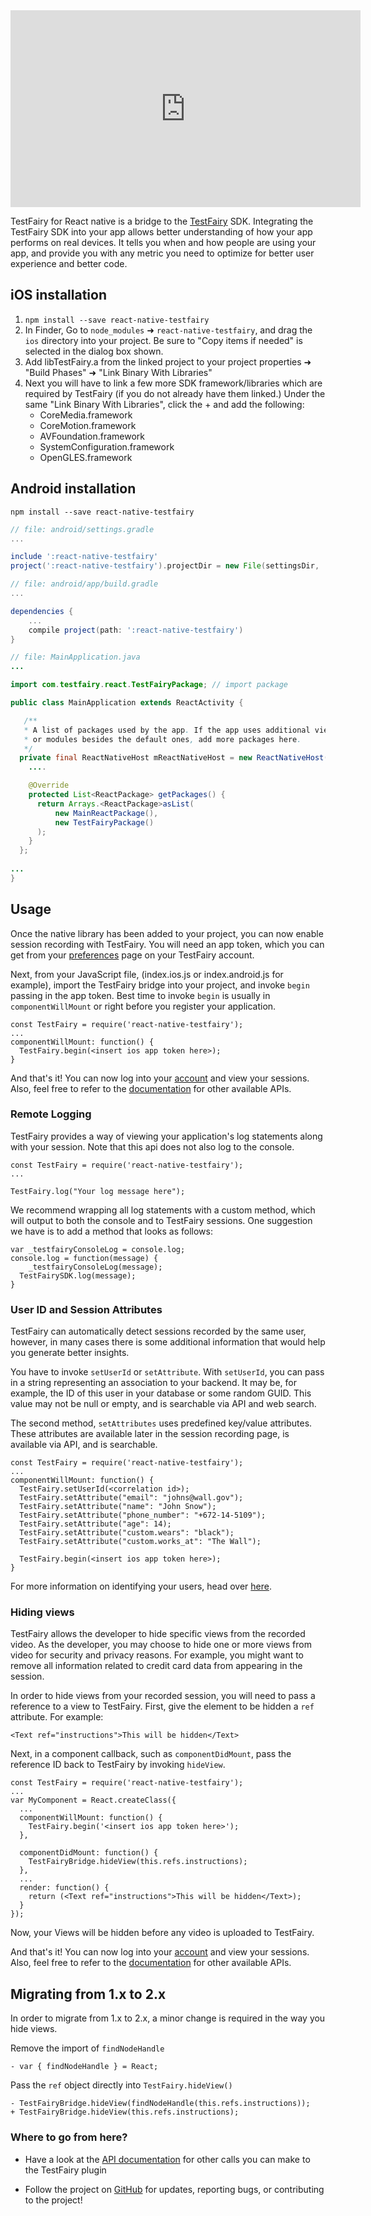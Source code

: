 <iframe width="560" height="315" src="https://www.youtube.com/embed/HpLOsNwd_FM" frameborder="0" allowfullscreen></iframe>

TestFairy for React native is a bridge to the [TestFairy](https://www.testfairy.com) SDK. Integrating the TestFairy SDK into your app allows better understanding of how your app performs on real devices. It tells you when and how people are using your app, and provide you with any metric you need to optimize for better user experience and better code.

## iOS installation

1. `npm install --save react-native-testfairy`
3. In Finder, Go to `node_modules` ➜ `react-native-testfairy`, and drag the `ios` directory into your project. Be sure to "Copy items if needed" is selected in the dialog box shown.
4. Add libTestFairy.a from the linked project to your project properties ➜ "Build Phases" ➜ "Link Binary With Libraries"
5. Next you will have to link a few more SDK framework/libraries which are required by TestFairy (if you do not already have them linked.) Under the same "Link Binary With Libraries", click the + and add the following:  
   * CoreMedia.framework  
   * CoreMotion.framework  
   * AVFoundation.framework  
   * SystemConfiguration.framework  
   * OpenGLES.framework  

## Android installation
```
npm install --save react-native-testfairy
```

```gradle
// file: android/settings.gradle
...

include ':react-native-testfairy'
project(':react-native-testfairy').projectDir = new File(settingsDir, '../node_modules/react-native-testfairy/android')
```

```gradle
// file: android/app/build.gradle
...

dependencies {
    ...
    compile project(path: ':react-native-testfairy')
}
```

```java
// file: MainApplication.java
...

import com.testfairy.react.TestFairyPackage; // import package

public class MainApplication extends ReactActivity {

   /**
   * A list of packages used by the app. If the app uses additional views
   * or modules besides the default ones, add more packages here.
   */
  private final ReactNativeHost mReactNativeHost = new ReactNativeHost(this) {
    ....

    @Override
    protected List<ReactPackage> getPackages() {
      return Arrays.<ReactPackage>asList(
          new MainReactPackage(),
          new TestFairyPackage()
      );
    }
  };
  
...
}

```

## Usage
Once the native library has been added to your project, you can now enable session recording with TestFairy. You will need an app token, which you can get from your [preferences](http://app.testfairy.com/settings/) page on your TestFairy account.

Next, from your JavaScript file, (index.ios.js or index.android.js for example), import the TestFairy bridge into your project, and invoke `begin` passing in the app token. Best time to invoke `begin` is usually in `componentWillMount` or right before you register your application. 

```
const TestFairy = require('react-native-testfairy');
...
componentWillMount: function() {
  TestFairy.begin(<insert ios app token here>);
}
```

And that's it! You can now log into your [account](http://app.testfairy.com) and view your sessions. Also, feel free to refer to the [documentation](https://github.com/testfairy/react-native-testfairy/blob/master/index.js) for other available APIs.

### Remote Logging

TestFairy provides a way of viewing your application's log statements along with your session. Note that this api does not also log to the console.

```
const TestFairy = require('react-native-testfairy');
...

TestFairy.log("Your log message here");
```

We recommend wrapping all log statements with a custom method, which will output to both the console and to TestFairy sessions. One suggestion we have is to add a method that looks as follows:

```
var _testfairyConsoleLog = console.log;
console.log = function(message) {
    _testfairyConsoleLog(message);
  TestFairySDK.log(message);
}
```

### User ID and Session Attributes

TestFairy can automatically detect sessions recorded by the same user, however, in many cases there is some additional information that would help you generate better insights.

You have to invoke `setUserId` or `setAttribute`. With `setUserId`, you can pass in a string representing an association to your backend. It may be, for example, the ID of this user in your database or some random GUID. This value may not be null or empty, and is searchable via API and web search.

The second method, `setAttributes` uses predefined key/value attributes. These attributes are available later in the session recording page, is available via API, and is searchable.

```
const TestFairy = require('react-native-testfairy');
...
componentWillMount: function() {
  TestFairy.setUserId(<correlation id>);
  TestFairy.setAttribute("email": "johns@wall.gov");
  TestFairy.setAttribute("name": "John Snow");
  TestFairy.setAttribute("phone_number": "+672-14-5109");
  TestFairy.setAttribute("age": 14);
  TestFairy.setAttribute("custom.wears": "black");
  TestFairy.setAttribute("custom.works_at": "The Wall");

  TestFairy.begin(<insert ios app token here>);
}
```

For more information on identifying your users, head over [here](http://docs.testfairy.com/iOS_SDK/Identifying_Your_Users.html).

### Hiding views

TestFairy allows the developer to hide specific views from the recorded video. As the developer, you may choose to hide one or more views from video for security and privacy reasons. For example, you might want to remove all information related to credit card data from appearing in the session.

In order to hide views from your recorded session, you will need to pass a reference to a view to TestFairy. First, give the element to be hidden a `ref` attribute. For example:

```
<Text ref="instructions">This will be hidden</Text>
```

Next, in a component callback, such as `componentDidMount`, pass the reference ID back to TestFairy by invoking `hideView`. 

```
const TestFairy = require('react-native-testfairy');
...
var MyComponent = React.createClass({
  ...
  componentWillMount: function() {
    TestFairy.begin('<insert ios app token here>');
  },

  componentDidMount: function() {
    TestFairyBridge.hideView(this.refs.instructions);
  },
  ...
  render: function() {
    return (<Text ref="instructions">This will be hidden</Text>);
  }
});
```

Now, your Views will be hidden before any video is uploaded to TestFairy.

And that's it! You can now log into your [account](http://app.testfairy.com) and view your sessions. Also, feel free to refer to the [documentation](https://github.com/testfairy/react-native-testfairy/blob/master/index.js) for other available APIs.

## Migrating from 1.x to 2.x

In order to migrate from 1.x to 2.x, a minor change is required in the way you hide views.

Remove the import of `findNodeHandle`
```
- var { findNodeHandle } = React;
```

Pass the `ref` object directly into `TestFairy.hideView()`
```
- TestFairyBridge.hideView(findNodeHandle(this.refs.instructions));
+ TestFairyBridge.hideView(this.refs.instructions);
```

### Where to go from here?
* Have a look at the [API documentation](https://app.testfairy.com/reference/ios/) for other calls you can make to the TestFairy plugin

* Follow the project on [GitHub](https://github.com/testfairy/react-native-testfairy) for updates, reporting bugs, or contributing to the project!
